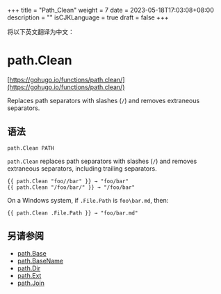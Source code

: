 +++
title = "Path_Clean"
weight = 7
date = 2023-05-18T17:03:08+08:00
description = ""
isCJKLanguage = true
draft = false
+++

将以下英文翻译为中文：
# path.Clean

[https://gohugo.io/functions/path.clean/](https://gohugo.io/functions/path.clean/)

Replaces path separators with slashes (`/`) and removes extraneous separators.

## 语法

```
path.Clean PATH
```

`path.Clean` replaces path separators with slashes (`/`) and removes extraneous separators, including trailing separators.

```go-html-template
{{ path.Clean "foo//bar" }} → "foo/bar"
{{ path.Clean "/foo/bar/" }} → "/foo/bar"
```

On a Windows system, if `.File.Path` is `foo\bar.md`, then:

```go-html-template
{{ path.Clean .File.Path }} → "foo/bar.md"
```

## 另请参阅

- [path.Base](https://gohugo.io/functions/path.base/)
- [path.BaseName](https://gohugo.io/functions/path.basename/)
- [path.Dir](https://gohugo.io/functions/path.dir/)
- [path.Ext](https://gohugo.io/functions/path.ext/)
- [path.Join](https://gohugo.io/functions/path.join/)
